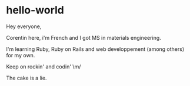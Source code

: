 # hello-world

Hey everyone,

Corentin here, i'm French and I got MS in materials engineering.

I'm learning Ruby, Ruby on Rails and web developpement (among others) for my own.


Keep on rockin' and codin' \m/

The cake is a lie.
